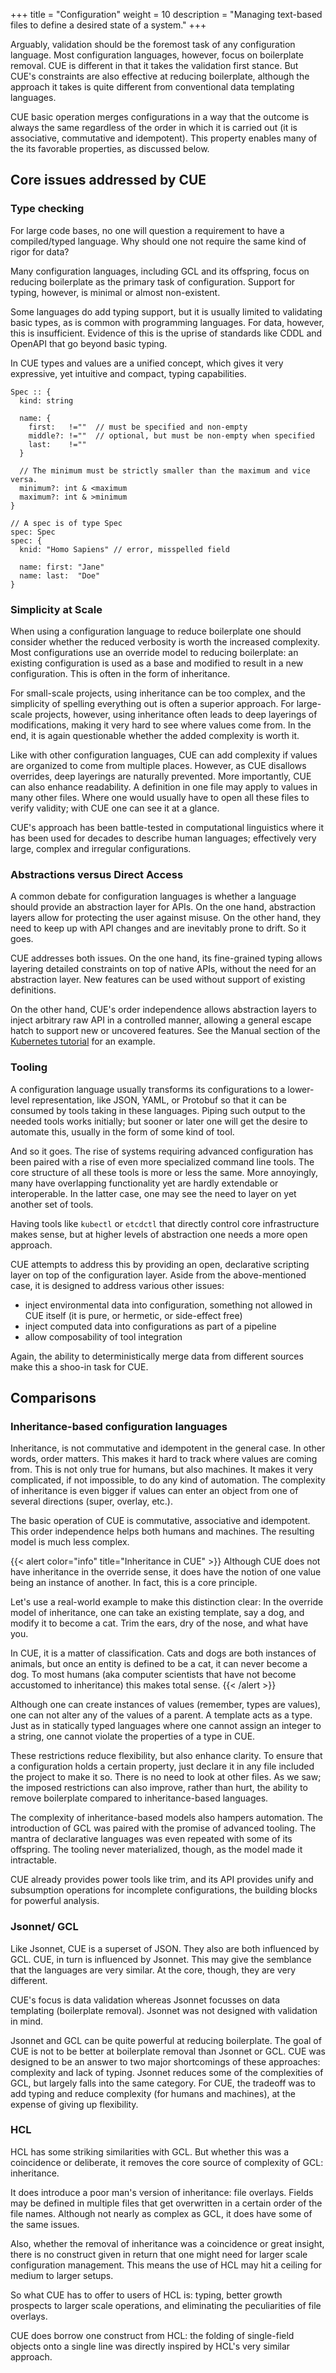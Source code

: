 +++
title = "Configuration"
weight = 10
description = "Managing text-based files to define a desired state of a system."
+++

Arguably, validation should be the foremost task of any configuration language.
Most configuration languages, however, focus on boilerplate removal.
CUE is different in that it takes the validation first stance.
But CUE's constraints are also effective at reducing boilerplate,
although the approach it takes is quite different from conventional
data templating languages.

CUE basic operation merges configurations in a way that the outcome is
always the same regardless of the order in which it is carried out
(it is associative, commutative and idempotent).
This property enables many of the its favorable properties, as discussed below.


## Core issues addressed by CUE

### Type checking

 For large code bases, no one will question a requirement to
 have a compiled/typed language.
 Why should one not require the same kind of rigor for data?

Many configuration languages, including GCL and its offspring, focus on
reducing boilerplate as the primary task of configuration.
Support for typing, however, is minimal or almost non-existent.

Some languages do add typing support, but it is usually
limited to validating basic types, as is common with programming languages.
For data, however, this is insufficient.
Evidence of this is the uprise of standards like CDDL and OpenAPI that
go beyond basic typing.

In CUE types and values are a unified concept, which gives it very
expressive, yet intuitive and compact, typing capabilities.

```
Spec :: {
  kind: string

  name: {
    first:   !=""  // must be specified and non-empty
    middle?: !=""  // optional, but must be non-empty when specified
    last:    !=""
  }

  // The minimum must be strictly smaller than the maximum and vice versa.
  minimum?: int & <maximum
  maximum?: int & >minimum
}

// A spec is of type Spec
spec: Spec
spec: {
  knid: "Homo Sapiens" // error, misspelled field

  name: first: "Jane"
  name: last:  "Doe"
}
```

### Simplicity at Scale

When using a configuration language to reduce boilerplate
one should consider whether the reduced verbosity is worth the
increased complexity.
Most configurations use an override model to reducing boilerplate:
an existing configuration is used as a base and modified to result in
a new configuration.
This is often in the form of inheritance.

For small-scale projects,
using inheritance can be too complex, and the simplicity of
spelling everything out is often a superior approach.
For large-scale projects, however, using inheritance often leads to deep
layerings of modifications, making it very hard to see where values come from.
In the end, it is again questionable whether the added complexity is worth it.

Like with other configuration languages, CUE can add complexity if values
are organized to come from multiple places.
However, as CUE disallows overrides, deep layerings are naturally prevented.
More importantly, CUE can also enhance readability.
A definition in one file may apply to values in many other files.
Where one would usually have to open all these files to verify validity;
with CUE one can see it at a glance.

CUE's approach has been battle-tested in computational linguistics where it
has been used for decades to describe human languages;
effectively very large, complex and irregular configurations.


### Abstractions versus Direct Access

A common debate for configuration languages is whether a language should
provide an abstraction layer for APIs.
On the one hand, abstraction layers allow for protecting the user against misuse.
On the other hand, they need to keep up with API changes and are
inevitably prone to drift.
So it goes.

CUE addresses both issues.
On the one hand, its fine-grained typing allows layering detailed constraints
on top of native APIs, without the need for an abstraction layer.
New features can be used without support of existing definitions.

On the other hand, CUE's order independence allows abstraction layers
to inject arbitrary raw API in a controlled manner,
allowing a general escape hatch to support new or uncovered features.
See the Manual section of the
[Kubernetes tutorial](https://github.com/cuelang/cue/tree/master/doc/tutorial/kubernetes/README.md)
for an example.

### Tooling

A configuration language usually transforms its configurations to
a lower-level representation, like JSON, YAML, or Protobuf so that
it can be consumed by tools taking in these languages.
Piping such output to the needed tools works initially;
but sooner or later one will get the desire to automate this,
usually in the form of some kind of tool.

And so it goes.
The rise of systems requiring advanced configuration has been paired
with a rise of even more specialized command line tools.
The core structure of all these tools is more or less the same.
More annoyingly, many have overlapping functionality yet are hardly extendable
or interoperable.
In the latter case, one may see the need to layer on yet another set of tools.

Having tools like `kubectl` or `etcdctl` that directly control
core infrastructure makes sense, but at higher levels of
abstraction one needs a more open approach.

CUE attempts to address this by providing an open,
declarative scripting layer on top of the configuration layer.
Aside from the above-mentioned case, it is designed to address various
other issues:

- inject environmental data into configuration, something not allowed
  in CUE itself (it is pure, or hermetic, or side-effect free)
- inject computed data into configurations as part of a pipeline
- allow composability of tool integration

Again, the ability to deterministically merge data from different sources
make this a shoo-in task for CUE.


## Comparisons

### Inheritance-based configuration languages

Inheritance, is
not commutative and idempotent in the general case. In other words, order
matters.
This makes it hard to track where values are coming from.
This is not only true for humans, but also machines.
It makes it very complicated, if not impossible, to do any kind of
automation.
The complexity of inheritance is even bigger if values
can enter an object from one of several directions (super, overlay, etc.).

The basic operation of CUE is commutative, associative and idempotent.
This order independence helps both
humans and machines. The resulting model is much less complex.

{{< alert color="info" title="Inheritance in CUE" >}}
Although CUE does not have inheritance in the override sense, it does have
the notion of one value being an instance of another.
In fact, this is a core principle.

Let's use a real-world example to make this distinction clear:
In the override model of inheritance, one can take an existing template,
say a dog, and modify it to become a cat.
Trim the ears, dry of the nose, and what have you.

In CUE, it is a matter of classification.
Cats and dogs are both instances of animals, but once an entity is defined
to be a cat, it can never become a dog.
To most humans (aka computer scientists that have not become accustomed
to inheritance) this makes total sense.
{{< /alert >}}

Although one can create instances of values (remember, types are values),
one can not alter any of the values of a parent.
A template acts as a type.
Just as in statically typed languages where one cannot assign an integer to
a string, one cannot violate the properties of a type in CUE.

These restrictions reduce flexibility, but also enhance clarity.
To ensure that a configuration holds a certain property, just declare it
in any file included the project to make it so.
There is no need to look at other files.
As we saw; the imposed restrictions can also improve, rather than hurt,
the ability to remove boilerplate compared to inheritance-based languages.

The complexity of inheritance-based models also hampers automation.
The introduction of GCL was paired with the promise of advanced tooling.
The mantra of declarative languages was even repeated with some of
its offspring.
The tooling never materialized, though, as the model made it intractable.

CUE already provides power tools like trim, and its API provides
unify and subsumption operations for incomplete configurations, the building
blocks for powerful analysis.


<!-- TODO:
### Imperative Configuration Languages
-->

### Jsonnet/ GCL

Like Jsonnet, CUE is a superset of JSON.
They also are both influenced by GCL.
CUE, in turn is influenced by Jsonnet.
This may give the semblance that the languages are very similar.
At the core, though, they are very different.

CUE's focus is data validation whereas Jsonnet focusses on data templating
(boilerplate removal).
Jsonnet was not designed with validation in mind.

Jsonnet and GCL can be quite powerful at reducing boilerplate.
The goal of CUE is not to be better at boilerplate removal than Jsonnet or GCL.
CUE was designed to be an answer to two major shortcomings of these approaches:
complexity and lack of typing.
Jsonnet reduces some of the complexities of GCL, but largely falls into the
same category.
For CUE, the tradeoff was to add typing and reduce complexity
(for humans and machines), at the expense of giving up flexibility.


### HCL

HCL has some striking similarities with GCL.
But whether this was a coincidence or deliberate, it removes the core
source of complexity of GCL: inheritance.

It does introduce a poor man's version of inheritance: file overlays.
Fields may be defined in multiple files that get overwritten in a certain
order of the file names.
Although not nearly as complex as GCL, it does have some of the same issues.

Also, whether the removal of inheritance was a coincidence or great insight,
there is no construct given in return that one might need for larger scale
configuration management.
This means the use of HCL may hit a ceiling for medium to larger setups.

So what CUE has to offer to users of HCL is: typing, better growth prospects
to larger scale operations, and eliminating the peculiarities of file overlays.

CUE does borrow one construct from HCL: the folding of single-field objects
onto a single line was directly inspired by HCL's very similar approach.


<!--
Possible other comparisons:
 - Kustomize
 - Python offshoots: Picolo, Coil, etc.
 - Skylark as a special case.
 - Nix
 - using plain YAML/JSON
-->
